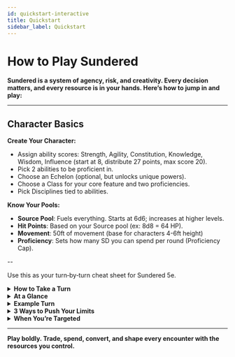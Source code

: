 ```yaml
---
id: quickstart-interactive
title: Quickstart
sidebar_label: Quickstart
---
```


# How to Play Sundered

**Sundered is a system of agency, risk, and creativity. Every decision matters, and every resource is in your hands. Here’s how to jump in and play:**

---

## Character Basics

**Create Your Character:**
- Assign ability scores: Strength, Agility, Constitution, Knowledge, Wisdom, Influence (start at 8, distribute 27 points, max score 20).
- Pick 2 abilities to be proficient in.
- Choose an Echelon (optional, but unlocks unique powers).
- Choose a Class for your core feature and two proficiencies.
- Pick Disciplines tied to abilities.

**Know Your Pools:**
- **Source Pool**: Fuels everything. Starts at 6d6; increases at higher levels.
- **Hit Points**: Based on your Source pool (ex: 8d8 = 64 HP).
- **Movement**: 50ft of movement (base for characters 4-6ft height)
- **Proficiency**: Sets how many SD you can spend per round (Proficiency Cap).

--

Use this as your turn‑by‑turn cheat sheet for Sundered 5e.

<details>
  <summary><strong>How to Take a Turn</strong></summary>

- **Free Core Action** — Attack, cast, move, or special.
- **Spend Source / Movement** — Take extra actions, enhance attacks, or boost spells.
- **Roll Check** — d20 + Ability Mod (+ Proficiency if proficient) vs target’s relevant ability score.
- **Resolve Outcome** — Deal base damage (**Ability Mod + Proficiency**) plus any SD committed.
- **React / Counter** — Spend SD to block, parry, dodge, or counterspell.
</details>

<details>
  <summary><strong>At a Glance</strong></summary>

- **Base Movement:** 50 ft (adjust by size & Agility).
- **Actions Beyond Free:** **2 SD ⇒ 1 Core Action**.
- **Spell Cost:** Core action + **spell level in SD** (+ up to **Proficiency** for scaling).
- **Movement Trade:** **20 ft ⇒ 1 extra Core Action** or +effect.
- **Replenishment (Combat):** Stressed check, Core action; DC 30 - Constitution Score. On success, regain SD up to proficiency.
- **Scaling:** +1 SD ⇒ +1 die to damage/effect (**max Proficiency/round**).
</details>

<details>
  <summary><strong>Example Turn</strong></summary>

- **On her turn:** Vera the Ranger uses her **Core Action** to melee attack (**Agility vs target’s Agility**).  
  She spends **2 SD** to make an extra Core Action: attack and commits **+1 SD** to boost its damage.

- **Outside her turn:** An enemy casts a **level 1** spell targeting her **Constitution**.  
  She spends **3 SD** to **counterspell**, rolling her **Knowledge + Proficiency** vs the caster’s roll.
</details>

<details>
  <summary><strong>3 Ways to Push Your Limits</strong></summary>

- **HP ⇒ Source** — Trade vitality for power at the critical moment.  
- **Movement ⇒ Action** — Turn positioning into immediate offense or defense.  
- **Extra SD for Scaling** — Overpower a hit or extend a spell’s effect/duration.
</details>

<details>
  <summary><strong>When You’re Targeted</strong></summary>

- **Block:** Spend SD; **Strength vs incoming damage** → absorb damage.  
- **Parry:** Spend SD; **Agility vs melee damage**  
- **Counterspell:** Match SD of the spell; roll your **casting ability vs caster’s roll**.

> Tip: Conversions, check formats, and passives live on your sheet—use this page to drive moment‑to‑moment choices.
</details>

---

**Play boldly. Trade, spend, convert, and shape every encounter with the resources you control.**
